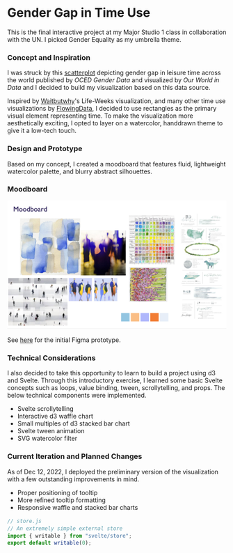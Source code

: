 # Gender Gap in Time Use

This is the final interactive project at my Major Studio 1 class in collaboration with the UN. I picked Gender Equality as my umbrella theme.

### Concept and Inspiration

I was struck by this [scatterplot](https://ourworldindata.org/grapher/minutes-spent-on-leisure?time=latest) depicting gender gap in leisure time across the world published by _OCED Gender Data_ and visualized by _Our World in Data_ and I decided to build my visualization based on this data source.

Inspired by [Waitbutwhy](https://waitbutwhy.com/2014/05/life-weeks.html)'s Life-Weeks visualization, and many other time use visualizations by [FlowingData](https://flowingdata.com/tag/time-use/), I decided to use rectangles as the primary visual element representing time. To make the visualization more aesthetically exciting, I opted to layer on a watercolor, handdrawn theme to give it a low-tech touch.

### Design and Prototype

Based on my concept, I created a moodboard that features fluid, lightweight watercolor palette, and blurry abstract silhouettes.

### Moodboard

   <img src="./public/moodboard.png" width="800" alt="moodboard">

See [here](https://www.figma.com/file/vyBy3nNbMTu3WEkEARfrl6/Major-Studio-1-Project-3-Leisure-Second-Draft?node-id=0%3A1&t=yVt39wOLql6K6Pnh-0) for the initial Figma prototype.

### Technical Considerations

I also decided to take this opportunity to learn to build a project using d3 and Svelte. Through this introductory exercise, I learned some basic Svelte concepts such as loops, value binding, tween, scrollytelling, and props. The below technical components were implemented.

- Svelte scrollytelling
- Interactive d3 waffle chart
- Small multiples of d3 stacked bar chart
- Svelte tween animation
- SVG watercolor filter

### Current Iteration and Planned Changes

As of Dec 12, 2022, I deployed the preliminary version of the visualization with a few outstanding improvements in mind.

- Proper positioning of tooltip
- More refined tooltip formatting
- Responsive waffle and stacked bar charts

```js
// store.js
// An extremely simple external store
import { writable } from "svelte/store";
export default writable(0);
```
